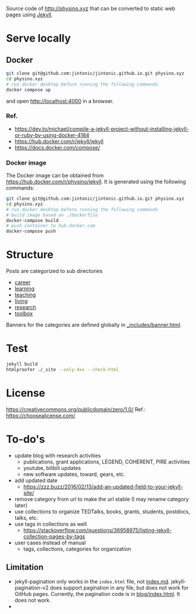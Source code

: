 Source code of <http://physino.xyz> that can be converted to static web pages using [Jekyll][].

[Jekyll]: https://jekyllrb.com/

# Serve locally

## Docker

```sh
git clone git@github.com:jintonic/jintonic.github.io.git physino.xyz
cd physino.xyz
# run docker desktop before running the following commands
docker compose up
```

and open <http://localhost:4000> in a browser.

### Ref.
- <https://dev.to/michael/compile-a-jekyll-project-without-installing-jekyll-or-ruby-by-using-docker-4184>
- <https://hub.docker.com/r/jekyll/jekyll>
- <https://docs.docker.com/compose/>

### Docker image

The Docker image can be obtained from <https://hub.docker.com/r/physino/jekyll>. It is generated using the following commands:

```sh
git clone git@github.com:jintonic/jintonic.github.io.git physino.xyz
cd physino.xyz
# run docker desktop before running the following commands
# build image based on ./Dockerfile
docker-compose build
# push container to hub.docker.com
docker-compose push
```

# Structure

Posts are categorized to sub directories

- [career](career/)
- [learning](learning/)
- [teaching](teaching/)
- [living](living/)
- [research](research/)
- [toolbox](toolbox/)

Banners for the categories are defined globally in [_includes/banner.html](_includes/banner.html).

# Test

~~~sh
jekyll build
htmlproofer ./_site --only-4xx --check-html
~~~

# License

<https://creativecommons.org/publicdomain/zero/1.0/>
Ref.: <https://choosealicense.com/>

# To-do's

- update blog with research activities
  - publications, grant applications, LEGEND, COHERENT, PIRE activities
  - youtube, bilibili updates
  - new software updates, toward, gears, etc.
- add updated date
  - <https://zzz.buzz/2016/02/13/add-an-updated-field-to-your-jekyll-site/>
- remove category from url to make the url stable (I may rename category later)
- use collections to organize TEDTalks, books, grants, students, postdocs, talks, etc.
- use tags in collections as well
  - <https://stackoverflow.com/questions/36958975/listing-jekyll-collection-pages-by-tags>
- user cases instead of manual
  - tags, collections, categories for organization

## Limitation
- jekyll-pagination only works in the `index.html` file, not [index.md](index.md). jekyll-pagination-v2 does support pagination in any file, but does not work for GitHub pages. Currently, the pagination code is in [blog/index.html](blog/index.html). It does not work.
-
